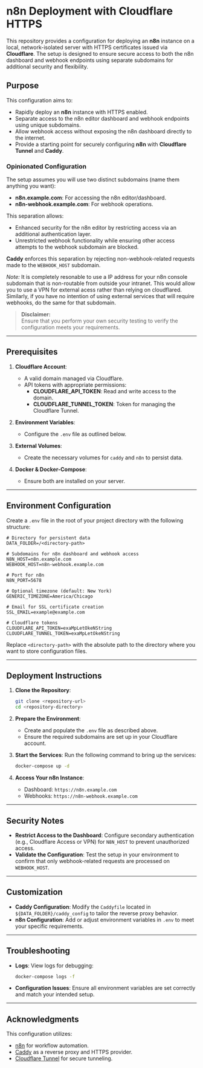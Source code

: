
# n8n Deployment with Cloudflare HTTPS

This repository provides a configuration for deploying an **n8n** instance on a local, network-isolated server with HTTPS certificates issued via **Cloudflare**. The setup is designed to ensure secure access to both the n8n dashboard and webhook endpoints using separate subdomains for additional security and flexibility.

## Purpose

This configuration aims to:
- Rapidly deploy an **n8n** instance with HTTPS enabled.
- Separate access to the n8n editor dashboard and webhook endpoints using unique subdomains.
- Allow webhook access without exposing the n8n dashboard directly to the internet.
- Provide a starting point for securely configuring **n8n** with **Cloudflare Tunnel** and **Caddy**.

### Opinionated Configuration

The setup assumes you will use two distinct subdomains (name them anything you want):
- **n8n.example.com**: For accessing the n8n editor/dashboard.
- **n8n-webhook.example.com**: For webhook operations.

This separation allows:
- Enhanced security for the n8n editor by restricting access via an additional authentication layer.
- Unrestricted webhook functionality while ensuring other access attempts to the webhook subdomain are blocked.

**Caddy** enforces this separation by rejecting non-webhook-related requests made to the `WEBHOOK_HOST` subdomain.

*Note:* It is completely resonable to use a IP address for your n8n console subdomain that is non-routable from outside your intranet. This would allow you to use a VPN for external acess rather than relying on cloudflared. Similarly, if you have no intention of using external services that will require webhooks, do the same for that subdomain.

> **Disclaimer:**  
> Ensure that you perform your own security testing to verify the configuration meets your requirements.

---

## Prerequisites

1. **Cloudflare Account**:
   - A valid domain managed via Cloudflare.
   - API tokens with appropriate permissions:
     - **CLOUDFLARE_API_TOKEN**: Read and write access to the domain.
     - **CLOUDFLARE_TUNNEL_TOKEN**: Token for managing the Cloudflare Tunnel.

2. **Environment Variables**:
   - Configure the `.env` file as outlined below.

3. **External Volumes**:
   - Create the necessary volumes for `caddy` and `n8n` to persist data.

4. **Docker & Docker-Compose**:
   - Ensure both are installed on your server.

---

## Environment Configuration

Create a `.env` file in the root of your project directory with the following structure:

```env
# Directory for persistent data
DATA_FOLDER=/<directory-path>

# Subdomains for n8n dashboard and webhook access
N8N_HOST=n8n.example.com
WEBHOOK_HOST=n8n-webhook.example.com

# Port for n8n
N8N_PORT=5678

# Optional timezone (default: New York)
GENERIC_TIMEZONE=America/Chicago

# Email for SSL certificate creation
SSL_EMAIL=example@example.com

# Cloudflare tokens
CLOUDFLARE_API_TOKEN=exaMpLetOkeNString
CLOUDFLARE_TUNNEL_TOKEN=exaMpLetOkeNString
```

Replace `<directory-path>` with the absolute path to the directory where you want to store configuration files.

---

## Deployment Instructions

1. **Clone the Repository**:
   ```bash
   git clone <repository-url>
   cd <repository-directory>
   ```

2. **Prepare the Environment**:
   - Create and populate the `.env` file as described above.
   - Ensure the required subdomains are set up in your Cloudflare account.

3. **Start the Services**:
   Run the following command to bring up the services:
   ```bash
   docker-compose up -d
   ```

4. **Access Your n8n Instance**:
   - Dashboard: `https://n8n.example.com`
   - Webhooks: `https://n8n-webhook.example.com`

---

## Security Notes

- **Restrict Access to the Dashboard**: Configure secondary authentication (e.g., Cloudflare Access or VPN) for `N8N_HOST` to prevent unauthorized access.
- **Validate the Configuration**: Test the setup in your environment to confirm that only webhook-related requests are processed on `WEBHOOK_HOST`.

---

## Customization

- **Caddy Configuration**: Modify the `Caddyfile` located in `${DATA_FOLDER}/caddy_config` to tailor the reverse proxy behavior.
- **n8n Configuration**: Add or adjust environment variables in `.env` to meet your specific requirements.

---

## Troubleshooting

- **Logs**: View logs for debugging:
  ```bash
  docker-compose logs -f
  ```
- **Configuration Issues**: Ensure all environment variables are set correctly and match your intended setup.

---

## Acknowledgments

This configuration utilizes:
- [n8n](https://n8n.io) for workflow automation.
- [Caddy](https://caddyserver.com) as a reverse proxy and HTTPS provider.
- [Cloudflare Tunnel](https://developers.cloudflare.com/cloudflare-one/connections/connect-apps/) for secure tunneling.
